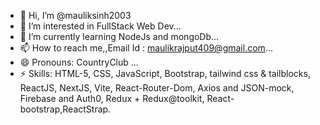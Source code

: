 - 👋 Hi, I’m @mauliksinh2003
- 👀 I’m interested in FullStack Web Dev...
- 🌱 I’m currently learning NodeJs and mongoDb...
- 📫 How to reach me,,Email Id : maulikrajput409@gmail.com...
- 😄 Pronouns: CountryClub ...
- ⚡ Skills: HTML-5, CSS, JavaScript, Bootstrap, tailwind css & tailblocks, ReactJS, NextJS, Vite, React-Router-Dom, Axios and JSON-mock, Firebase and Auth0, Redux + Redux@toolkit, React-bootstrap,ReactStrap.

<!---
mauliksinh2003/mauliksinh2003 is a ✨ special ✨ repository because its `README.md` (this file) appears on your GitHub profile.
You can click the Preview link to take a look at your changes.
--->
